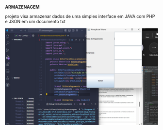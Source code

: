 **ARMAZENAGEM**

projeto visa armazenar dados de uma simples interface em JAVA com PHP e JSON em um documento txt

![interface](alocacaoValores.png)

